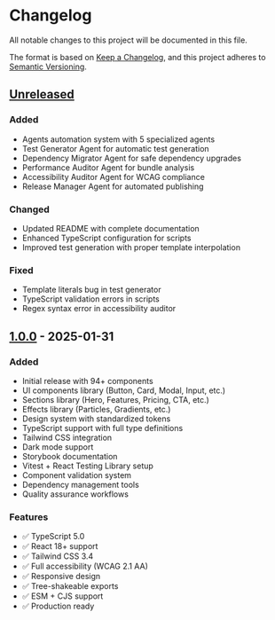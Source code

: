 # Changelog

All notable changes to this project will be documented in this file.

The format is based on [Keep a Changelog](https://keepachangelog.com/en/1.0.0/),
and this project adheres to [Semantic Versioning](https://semver.org/spec/v2.0.0.html).

## [Unreleased]

### Added
- Agents automation system with 5 specialized agents
- Test Generator Agent for automatic test generation
- Dependency Migrator Agent for safe dependency upgrades
- Performance Auditor Agent for bundle analysis
- Accessibility Auditor Agent for WCAG compliance
- Release Manager Agent for automated publishing

### Changed
- Updated README with complete documentation
- Enhanced TypeScript configuration for scripts
- Improved test generation with proper template interpolation

### Fixed
- Template literals bug in test generator
- TypeScript validation errors in scripts
- Regex syntax error in accessibility auditor

## [1.0.0] - 2025-01-31

### Added
- Initial release with 94+ components
- UI components library (Button, Card, Modal, Input, etc.)
- Sections library (Hero, Features, Pricing, CTA, etc.)
- Effects library (Particles, Gradients, etc.)
- Design system with standardized tokens
- TypeScript support with full type definitions
- Tailwind CSS integration
- Dark mode support
- Storybook documentation
- Vitest + React Testing Library setup
- Component validation system
- Dependency management tools
- Quality assurance workflows

### Features
- ✅ TypeScript 5.0
- ✅ React 18+ support
- ✅ Tailwind CSS 3.4
- ✅ Full accessibility (WCAG 2.1 AA)
- ✅ Responsive design
- ✅ Tree-shakeable exports
- ✅ ESM + CJS support
- ✅ Production ready

[Unreleased]: https://github.com/deve1993/UI-LIBRARY/compare/v1.0.0...HEAD
[1.0.0]: https://github.com/deve1993/UI-LIBRARY/releases/tag/v1.0.0
